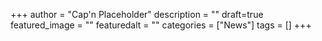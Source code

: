 +++
author = "Cap'n Placeholder"
description = ""
draft=true
featured_image = ""
featuredalt = ""
categories = ["News"]
tags = []
+++

<!--more-->  
